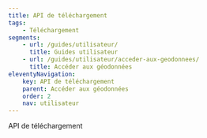 ```yaml
---
title: API de téléchargement
tags:
    - Téléchargement
segments:
    - url: /guides/utilisateur/
      title: Guides utilisateur
    - url: /guides/utilisateur/acceder-aux-geodonnees/
      title: Accéder aux géodonnées
eleventyNavigation:
    key: API de téléchargement
    parent: Accéder aux géodonnées
    order: 2
    nav: utilisateur
---
```


API de téléchargement
